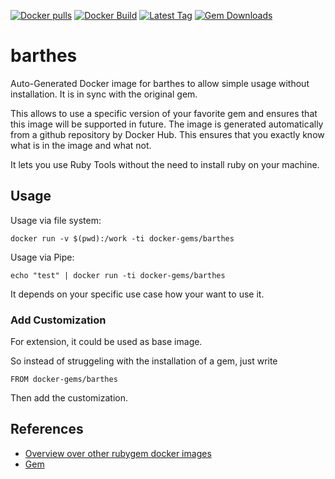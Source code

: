 [![Docker pulls](https://img.shields.io/docker/pulls/rubygem/barthes.svg)](https://hub.docker.com/r/rubygem/barthes/)
[![Docker Build](https://img.shields.io/docker/automated/rubygem/barthes.svg)](https://hub.docker.com/r/rubygem/barthes/)
[![Latest Tag](https://img.shields.io/github/tag/docker-rubygem/barthes.svg)](https://hub.docker.com/r/rubygem/barthes/)
[![Gem Downloads](https://img.shields.io/gem/dt/barthes.svg)](https://rubygems.org/gems/barthes/)
# barthes

Auto-Generated Docker image for barthes to allow simple usage without installation.
It is in sync with the original gem.

This allows to use a specific version of your favorite gem and ensures that this image will be supported in future.
The image is generated automatically from a github repository by Docker Hub.
This ensures that you exactly know what is in the image and what not.

It lets you use Ruby Tools without the need to install ruby on your machine.

## Usage

Usage via file system:

`docker run -v $(pwd):/work -ti docker-gems/barthes`

Usage via Pipe:

`echo "test" | docker run -ti docker-gems/barthes`

It depends on your specific use case how your want to use it.

### Add Customization

For extension, it could be used as base image.

So instead of struggeling with the installation of a gem, just write

`FROM docker-gems/barthes`

Then add the customization.

## References

 - [Overview over other rubygem docker images](https://github.com/thinkbot/docker-rubygem)
 - [Gem](https://rubygems.org/gems/barthes/)
